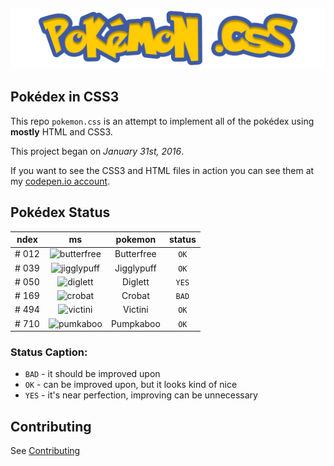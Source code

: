 ![banner](banner.png)
---

Pokédex in CSS3
---
This repo ``pokemon.css`` is an attempt to implement all of the pokédex using **mostly** HTML and CSS3. 

This project began on *January 31st, 2016*. 

If you want to see the CSS3 and HTML files in action you can see them at my [codepen.io account](http://codepen.io/johncurcio/pens/public/).

Pokédex Status
---

| ndex   | ms            | pokemon  | status  |
| ------ |:-------------:| :-----:  | :-----: |
| # 012  | ![butterfree](http://cdn.bulbagarden.net/upload/1/14/012MS.png) | Butterfree  |   ``OK``    |
| # 039  | ![jigglypuff](http://cdn.bulbagarden.net/upload/9/9c/039MS.png) | Jigglypuff  |   ``OK``   |
| # 050  | ![diglett](http://cdn.bulbagarden.net/upload/8/8b/050MS.png) | Diglett  |   ``YES``    |
| # 169  | ![crobat](http://cdn.bulbagarden.net/upload/9/96/169MS.png) | Crobat  |   ``BAD``    |
| # 494  | ![victini](http://cdn.bulbagarden.net/upload/0/0c/494MS.png) | Victini  |   ``OK``    |
| # 710  | ![pumkaboo](http://cdn.bulbagarden.net/upload/5/5e/710MS.png) | Pumpkaboo  |   ``OK``    |

### Status Caption:

* ``BAD`` - it should be improved upon
* ``OK`` - can be improved upon, but it looks kind of nice
* ``YES`` - it's near perfection, improving can be unnecessary


Contributing
---

See [Contributing](CONTRIBUTING.md)
